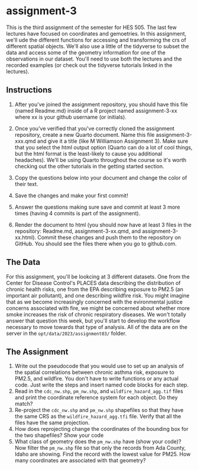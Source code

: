 # assignment-3
This is the third assignment of the semester for HES 505. The last few lectures have focused on coordinates and gemoetries. In this assignment, we'll ude the different functions for accessing and transforming the crs of different spatial objects. We'll also use a little of the tidyverse to subset the data and access some of the geometry information for one of the observations in our dataset. You'll need to use both the lectures and the recorded examples (or check out the   tidyverse   tutorials linked in the lectures).



## Instructions

1. After you've joined the assignment repository, you should have this file (named Readme.md) inside of a R project named assignment-3-xx where xx is your github username (or initials).

2. Once you've verified that you've correctly cloned the assignment repository, create a new Quarto document. Name this file assignment-3-xxx.qmd and give it a title (like M Williamson Assignment 3). Make sure that you select the html output option (Quarto can do a lot of cool things, but the html format is the least-likely to cause you additional headaches). We'll be using Quarto throughout the course so it's worth checking out the other tutorials in the getting started section.

3. Copy the questions below into your document and change the color of their text.

4. Save the changes and make your first commit!

5. Answer the questions making sure save and commit at least 3 more times (having 4 commits is part of the assignment).

6. Render the document to html (you should now have at least 3 files in the repository: Readme.md, assignment-3-xx.qmd, and assignment-3-xx.html). Commit these changes and push them to the repository on GitHub. You should see the files there when you go to github.com.

## The Data
For this assignment, you'll be lookcing at 3 different datasets. One from the Center for Disease Control's PLACES data describing the distribution of chronic health risks, one from the EPA describing exposure to PM2.5 (an important air pollutant), and one describing wildfire risk. You might imagine that as we become increasingly concerned with the evironmental justice concerns associated with fire, we might be concerned about whether more smoke increases the risk of chronic respiratory diseases. We won't totally answer that question this week, but you'll start to develop the workflow necessary to move towards that type of analysis. All of the data are on the server in the `opt/data/2023/assignment03/` folder.


## The Assignment

1. Write out the pseudocode that you would use to set up an analysis of the spatial correlations between chronic asthma risk, exposure to PM2.5, and wildfire. You don't have to write functions or any actual code. Just write the steps and insert named code blocks for each step.
2. Read in the `cdc_nw.shp`, `pm_nw.shp`, and `wildfire_hazard_agg.tif` files and print the coordinate reference system for each object. Do they match?
3. Re-project the `cdc_nw.shp` and `pm_nw.shp` shapefiles so that they have the same CRS as the `wildfire_hazard_agg.tfi` file. Verify that all the files have the same projection.
4. How does reprojecting change the coordinates of the bounding box for the two shapefiles? Show your code
5. What class of geometry does the `pm_nw.shp` have (show your code)? Now filter the `pm_nw.shp` file so that only the records from Ada County, Idaho are showing. Find the record with the lowest value for PM25. How many coordinates are associated with that geometry?



